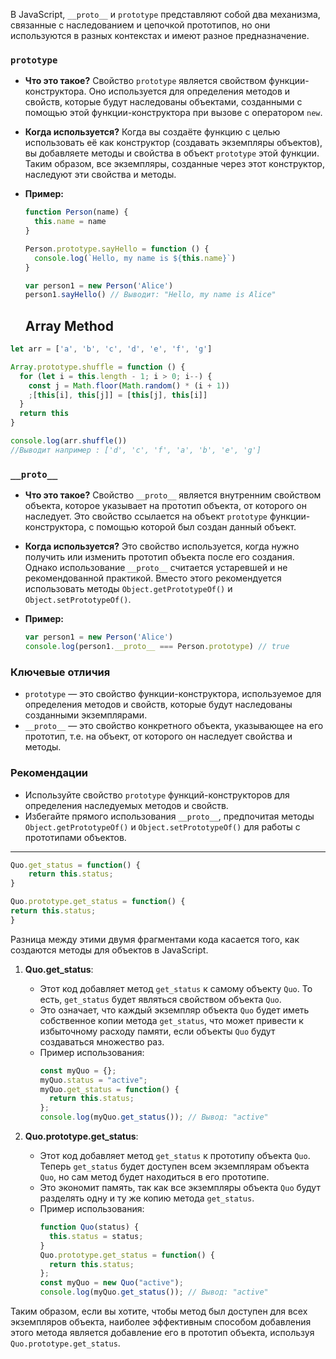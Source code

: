 В JavaScript, `__proto__` и `prototype` представляют собой два механизма,
связанные с наследованием и цепочкой прототипов,
но они используются в разных контекстах и имеют разное предназначение.

### `prototype`

- **Что это такое?** Свойство `prototype` является свойством функции-конструктора.
  Оно используется для определения методов и свойств, которые будут наследованы объектами,
  созданными с помощью этой функции-конструктора при вызове с оператором `new`.
- **Когда используется?** Когда вы создаёте функцию с целью использовать её
  как конструктор (создавать экземпляры объектов), вы добавляете методы и свойства
  в объект `prototype` этой функции. Таким образом, все экземпляры, созданные через этот конструктор,
  наследуют эти свойства и методы.
- **Пример:**

  ```javascript
  function Person(name) {
    this.name = name
  }

  Person.prototype.sayHello = function () {
    console.log(`Hello, my name is ${this.name}`)
  }

  var person1 = new Person('Alice')
  person1.sayHello() // Выводит: "Hello, my name is Alice"
  ```

  ## Array Method

```javascript
let arr = ['a', 'b', 'c', 'd', 'e', 'f', 'g']

Array.prototype.shuffle = function () {
  for (let i = this.length - 1; i > 0; i--) {
    const j = Math.floor(Math.random() * (i + 1))
    ;[this[i], this[j]] = [this[j], this[i]]
  }
  return this
}

console.log(arr.shuffle())
//Выводит например : ['d', 'c', 'f', 'a', 'b', 'e', 'g']
```

### `__proto__ `

- **Что это такое?** Свойство `__proto__` является внутренним свойством объекта,
  которое указывает на прототип объекта, от которого он наследует.
  Это свойство ссылается на объект `prototype` функции-конструктора, с помощью которой был создан данный объект.
- **Когда используется?** Это свойство используется, когда нужно
  получить или изменить прототип объекта после его создания.
  Однако использование `__proto__` считается устаревшей и не рекомендованной практикой.
  Вместо этого рекомендуется использовать методы `Object.getPrototypeOf()` и `Object.setPrototypeOf()`.
- **Пример:**

  ```javascript
  var person1 = new Person('Alice')
  console.log(person1.__proto__ === Person.prototype) // true
  ```

### Ключевые отличия

- `prototype` — это свойство функции-конструктора, используемое для определения
  методов и свойств, которые будут наследованы созданными экземплярами.
- `__proto__` — это свойство конкретного объекта, указывающее на его прототип,
  т.е. на объект, от которого он наследует свойства и методы.

### Рекомендации

- Используйте свойство `prototype` функций-конструкторов для определения
  наследуемых методов и свойств.
- Избегайте прямого использования `__proto__`, предпочитая методы `Object.getPrototypeOf()`
  и `Object.setPrototypeOf()` для работы с прототипами объектов.

<hr>

```javascript
Quo.get_status = function() {
    return this.status;
}

Quo.prototype.get_status = function() {
return this.status;
}

```
Разница между этими двумя фрагментами кода касается того, как создаются методы для объектов в JavaScript.

1. **Quo.get_status**:
   - Этот код добавляет метод `get_status` к самому объекту `Quo`. То есть, `get_status` будет являться свойством объекта `Quo`.
   - Это означает, что каждый экземпляр объекта `Quo` будет иметь собственное копии метода `get_status`, что может привести к избыточному расходу памяти, если объекты `Quo` будут создаваться множество раз.
   - Пример использования:
     ```javascript
     const myQuo = {};
     myQuo.status = "active";
     myQuo.get_status = function() {
       return this.status;
     };
     console.log(myQuo.get_status()); // Вывод: "active"
     ```

2. **Quo.prototype.get_status**:
   - Этот код добавляет метод `get_status` к прототипу объекта `Quo`. Теперь `get_status` будет доступен всем экземплярам объекта `Quo`, но сам метод будет находиться в его прототипе.
   - Это экономит память, так как все экземпляры объекта `Quo` будут разделять одну и ту же копию метода `get_status`.
   - Пример использования:
     ```javascript
     function Quo(status) {
       this.status = status;
     }
     Quo.prototype.get_status = function() {
       return this.status;
     };
     const myQuo = new Quo("active");
     console.log(myQuo.get_status()); // Вывод: "active"
     ```

Таким образом, если вы хотите, чтобы метод был доступен для всех экземпляров объекта, наиболее эффективным способом добавления этого метода является добавление его в прототип объекта, используя `Quo.prototype.get_status`.

